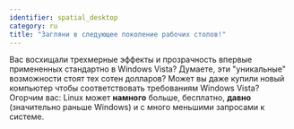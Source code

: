```yaml
---
identifier: spatial_desktop
category: ru
title: "Загляни в следующее поколение рабочих столов!"
---
```



Вас восхищали трехмерные эффекты и прозрачность впервые примененных
стандартно в Windows Vista? Думаете, эти "уникальные" возможности стоят
тех сотен долларов? Может вы даже купили новый компьютер чтобы соответствовать
требованиям Windows Vista? Огорчим вас: Linux может <b>намного</b> больше,
бесплатно, <b>давно</b> (значительно раньше Windows) и с много меньшими
запросами к системе.

<? all_video_ids_from_file ();?>




